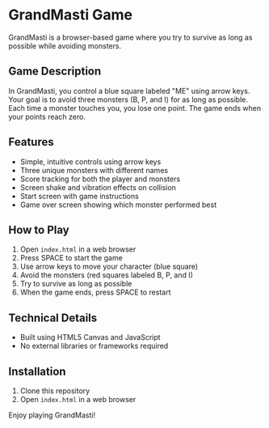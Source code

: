 # GrandMasti Game

GrandMasti is a browser-based game where you try to survive as long as possible while avoiding monsters.

## Game Description

In GrandMasti, you control a blue square labeled "ME" using arrow keys. Your goal is to avoid three monsters (B, P, and I) for as long as possible. Each time a monster touches you, you lose one point. The game ends when your points reach zero.

## Features

- Simple, intuitive controls using arrow keys
- Three unique monsters with different names
- Score tracking for both the player and monsters
- Screen shake and vibration effects on collision
- Start screen with game instructions
- Game over screen showing which monster performed best

## How to Play

1. Open `index.html` in a web browser
2. Press SPACE to start the game
3. Use arrow keys to move your character (blue square)
4. Avoid the monsters (red squares labeled B, P, and I)
5. Try to survive as long as possible
6. When the game ends, press SPACE to restart

## Technical Details

- Built using HTML5 Canvas and JavaScript
- No external libraries or frameworks required

## Installation

1. Clone this repository
2. Open `index.html` in a web browser

Enjoy playing GrandMasti!